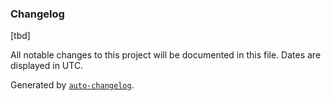 ### Changelog

[tbd]

All notable changes to this project will be documented in this file. Dates are displayed in UTC.

Generated by [`auto-changelog`](https://github.com/CookPete/auto-changelog).
